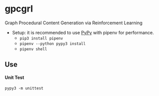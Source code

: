 # gpcgrl

Graph Procedural Content Generation via Reinforcement Learning

* Setup: it is recommended to use [PyPy](https://www.pypy.org/) with pipenv for performance.
  * `pip3 install pipenv`
  * `pipenv --python pypy3 install`
  * `pipenv shell`

## Use

#### Unit Test

```
pypy3 -m unittest
```
